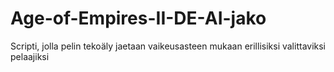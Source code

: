 # Age-of-Empires-II-DE-AI-jako
Scripti, jolla pelin tekoäly jaetaan vaikeusasteen mukaan erillisiksi valittaviksi pelaajiksi
